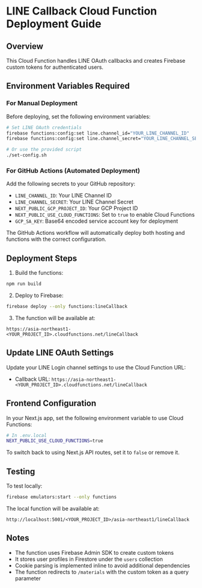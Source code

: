 # LINE Callback Cloud Function Deployment Guide

## Overview
This Cloud Function handles LINE OAuth callbacks and creates Firebase custom tokens for authenticated users.

## Environment Variables Required

### For Manual Deployment
Before deploying, set the following environment variables:

```bash
# Set LINE OAuth credentials
firebase functions:config:set line.channel_id="YOUR_LINE_CHANNEL_ID"
firebase functions:config:set line.channel_secret="YOUR_LINE_CHANNEL_SECRET"

# Or use the provided script
./set-config.sh
```

### For GitHub Actions (Automated Deployment)
Add the following secrets to your GitHub repository:
- `LINE_CHANNEL_ID`: Your LINE Channel ID
- `LINE_CHANNEL_SECRET`: Your LINE Channel Secret
- `NEXT_PUBLIC_GCP_PROJECT_ID`: Your GCP Project ID
- `NEXT_PUBLIC_USE_CLOUD_FUNCTIONS`: Set to `true` to enable Cloud Functions
- `GCP_SA_KEY`: Base64 encoded service account key for deployment

The GitHub Actions workflow will automatically deploy both hosting and functions with the correct configuration.

## Deployment Steps

1. Build the functions:
```bash
npm run build
```

2. Deploy to Firebase:
```bash
firebase deploy --only functions:lineCallback
```

3. The function will be available at:
```
https://asia-northeast1-<YOUR_PROJECT_ID>.cloudfunctions.net/lineCallback
```

## Update LINE OAuth Settings
Update your LINE Login channel settings to use the Cloud Function URL:
- Callback URL: `https://asia-northeast1-<YOUR_PROJECT_ID>.cloudfunctions.net/lineCallback`

## Frontend Configuration
In your Next.js app, set the following environment variable to use Cloud Functions:
```bash
# In .env.local
NEXT_PUBLIC_USE_CLOUD_FUNCTIONS=true
```

To switch back to using Next.js API routes, set it to `false` or remove it.

## Testing
To test locally:
```bash
firebase emulators:start --only functions
```

The local function will be available at:
```
http://localhost:5001/<YOUR_PROJECT_ID>/asia-northeast1/lineCallback
```

## Notes
- The function uses Firebase Admin SDK to create custom tokens
- It stores user profiles in Firestore under the `users` collection
- Cookie parsing is implemented inline to avoid additional dependencies
- The function redirects to `/materials` with the custom token as a query parameter